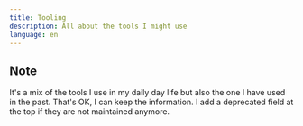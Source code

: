 ```yaml
---
title: Tooling
description: All about the tools I might use
language: en
---
```


## Note

It's a mix of the tools I use in my daily day life but also the one I have used in the past. That's OK, I can keep the information. I add a deprecated field at the top if they are not maintained anymore. 